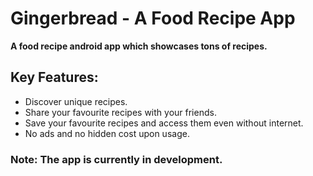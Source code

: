# Gingerbread - A Food Recipe App
**A food recipe android app which showcases tons of recipes.**

## Key Features:
- Discover unique recipes.
- Share your favourite recipes with your friends.
- Save your favourite recipes and access them even without internet.
- No ads and no hidden cost upon usage.

### Note: The app is currently in development.

